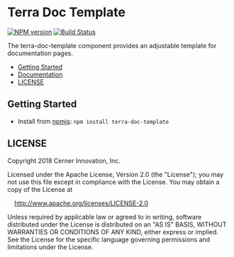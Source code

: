 # Terra Doc Template


[![NPM version](http://img.shields.io/npm/v/terra-doc-template.svg)](https://www.npmjs.org/package/terra-doc-template)
[![Build Status](https://travis-ci.org/cerner/terra-core.svg?branch=master)](https://travis-ci.org/cerner/terra-core)

The terra-doc-template component provides an adjustable template for documentation pages.

- [Getting Started](#getting-started)
- [Documentation](https://github.com/cerner/terra-core/tree/master/packages/terra-doc-template/docs)
- [LICENSE](#license)

## Getting Started

- Install from [npmjs](https://www.npmjs.com): `npm install terra-doc-template`

## LICENSE

Copyright 2018 Cerner Innovation, Inc.

Licensed under the Apache License, Version 2.0 (the "License"); you may not use this file except in compliance with the License. You may obtain a copy of the License at

&nbsp;&nbsp;&nbsp;&nbsp;http://www.apache.org/licenses/LICENSE-2.0

Unless required by applicable law or agreed to in writing, software distributed under the License is distributed on an "AS IS" BASIS, WITHOUT WARRANTIES OR CONDITIONS OF ANY KIND, either express or implied. See the License for the specific language governing permissions and limitations under the License.
